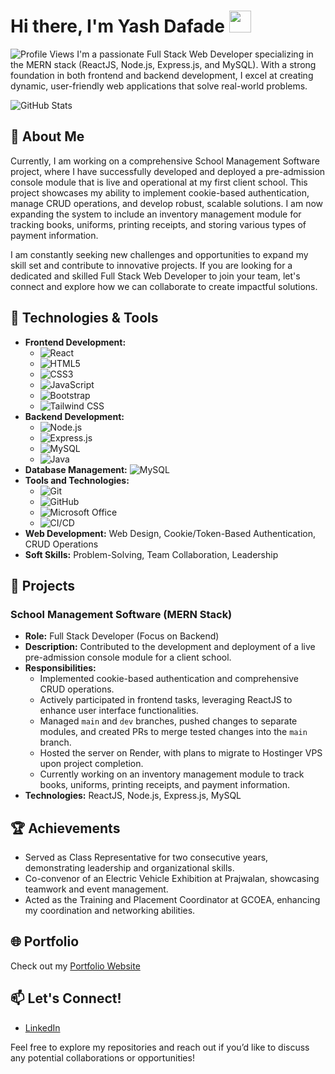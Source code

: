 # Hi there, I'm Yash Dafade <img src="https://media.giphy.com/media/hvRJCLFzcasrR4ia7z/giphy.gif" width="35">
![Profile Views](https://komarev.com/ghpvc/?username=yashdafade&style=flat-square&color=blue)
I'm a passionate Full Stack Web Developer specializing in the MERN stack (ReactJS, Node.js, Express.js, and MySQL). With a strong foundation in both frontend and backend development, I excel at creating dynamic, user-friendly web applications that solve real-world problems.


![GitHub Stats](https://github-readme-stats.vercel.app/api?username=yashdafade&show_icons=true&theme=radical)

## 🚀 About Me
Currently, I am working on a comprehensive School Management Software project, where I have successfully developed and deployed a pre-admission console module that is live and operational at my first client school. This project showcases my ability to implement cookie-based authentication, manage CRUD operations, and develop robust, scalable solutions. I am now expanding the system to include an inventory management module for tracking books, uniforms, printing receipts, and storing various types of payment information.

I am constantly seeking new challenges and opportunities to expand my skill set and contribute to innovative projects. If you are looking for a dedicated and skilled Full Stack Web Developer to join your team, let's connect and explore how we can collaborate to create impactful solutions.

## 🔧 Technologies & Tools
- **Frontend Development:** 
  - ![React](https://img.shields.io/badge/-ReactJS-61DAFB?style=flat-square&logo=react&logoColor=white) 
  - ![HTML5](https://img.shields.io/badge/-HTML5-E34F26?style=flat-square&logo=html5&logoColor=white) 
  - ![CSS3](https://img.shields.io/badge/-CSS3-1572B6?style=flat-square&logo=css3&logoColor=white) 
  - ![JavaScript](https://img.shields.io/badge/-JavaScript-F7DF1E?style=flat-square&logo=javascript&logoColor=black) 
  - ![Bootstrap](https://img.shields.io/badge/-Bootstrap-563D7C?style=flat-square&logo=bootstrap&logoColor=white) 
  - ![Tailwind CSS](https://img.shields.io/badge/-Tailwind%20CSS-38B2AC?style=flat-square&logo=tailwind-css&logoColor=white)
- **Backend Development:** 
  - ![Node.js](https://img.shields.io/badge/-Node.js-339933?style=flat-square&logo=node.js&logoColor=white) 
  - ![Express.js](https://img.shields.io/badge/-Express.js-000000?style=flat-square&logo=express&logoColor=white) 
  - ![MySQL](https://img.shields.io/badge/-MySQL-4479A1?style=flat-square&logo=mysql&logoColor=white)  
  - ![Java](https://img.shields.io/badge/-Java-007396?style=flat-square&logo=java&logoColor=white)
- **Database Management:** ![MySQL](https://img.shields.io/badge/-MySQL-4479A1?style=flat-square&logo=mysql&logoColor=white)
- **Tools and Technologies:** 
  - ![Git](https://img.shields.io/badge/-Git-F05032?style=flat-square&logo=git&logoColor=white) 
  - ![GitHub](https://img.shields.io/badge/-GitHub-181717?style=flat-square&logo=github&logoColor=white) 
  - ![Microsoft Office](https://img.shields.io/badge/-Microsoft%20Office-D83B01?style=flat-square&logo=microsoft-office&logoColor=white) 
  - ![CI/CD](https://img.shields.io/badge/-CI%2FCD-0052CC?style=flat-square&logo=atlassian&logoColor=white) 
- **Web Development:** Web Design, Cookie/Token-Based Authentication, CRUD Operations
- **Soft Skills:** Problem-Solving, Team Collaboration, Leadership

## 💼 Projects
### School Management Software (MERN Stack)
- **Role:** Full Stack Developer (Focus on Backend)
- **Description:** Contributed to the development and deployment of a live pre-admission console module for a client school.
- **Responsibilities:**
  - Implemented cookie-based authentication and comprehensive CRUD operations.
  - Actively participated in frontend tasks, leveraging ReactJS to enhance user interface functionalities.
  - Managed `main` and `dev` branches, pushed changes to separate modules, and created PRs to merge tested changes into the `main` branch.
  - Hosted the server on Render, with plans to migrate to Hostinger VPS upon project completion.
  - Currently working on an inventory management module to track books, uniforms, printing receipts, and payment information.
- **Technologies:** ReactJS, Node.js, Express.js, MySQL

## 🏆 Achievements
- Served as Class Representative for two consecutive years, demonstrating leadership and organizational skills.
- Co-convenor of an Electric Vehicle Exhibition at Prajwalan, showcasing teamwork and event management.
- Acted as the Training and Placement Coordinator at GCOEA, enhancing my coordination and networking abilities.

## 🌐 Portfolio
Check out my [Portfolio Website](https://yashdafade.github.io/MyWebsite/)

## 📫 Let's Connect!
- [LinkedIn](https://www.linkedin.com/in/yash-dafade-992ab2209/)

Feel free to explore my repositories and reach out if you’d like to discuss any potential collaborations or opportunities!
